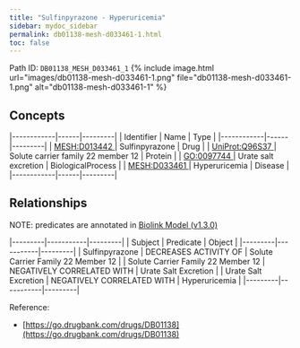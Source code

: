 ```yaml
---
title: "Sulfinpyrazone - Hyperuricemia"
sidebar: mydoc_sidebar
permalink: db01138-mesh-d033461-1.html
toc: false 
---
```



Path ID: `DB01138_MESH_D033461_1`
{% include image.html url="images/db01138-mesh-d033461-1.png" file="db01138-mesh-d033461-1.png" alt="db01138-mesh-d033461-1" %}

## Concepts

|------------|------|---------|
| Identifier | Name | Type    |
|------------|------|---------|
| <a href="https://identifiers.org/MESH:D013442">MESH:D013442 </a> | Sulfinpyrazone | Drug |
| <a href="https://identifiers.org/UniProt:Q96S37">UniProt:Q96S37 </a> | Solute carrier family 22 member 12 | Protein |
| <a href="https://identifiers.org/GO:0097744">GO:0097744 </a> | Urate salt excretion | BiologicalProcess |
| <a href="https://identifiers.org/MESH:D033461">MESH:D033461 </a> | Hyperuricemia | Disease |
|------------|------|---------|

## Relationships


NOTE: predicates are annotated in <a href="https://github.com/biolink/biolink-model/releases/tag/v1.3.0">Biolink Model (v1.3.0)</a>

|---------|-----------|---------|
| Subject | Predicate | Object  |
|---------|-----------|---------|
| Sulfinpyrazone | DECREASES ACTIVITY OF | Solute Carrier Family 22 Member 12 |
| Solute Carrier Family 22 Member 12 | NEGATIVELY CORRELATED WITH | Urate Salt Excretion |
| Urate Salt Excretion | NEGATIVELY CORRELATED WITH | Hyperuricemia |
|---------|-----------|---------|

Reference: 
  - [https://go.drugbank.com/drugs/DB01138](https://go.drugbank.com/drugs/DB01138)
